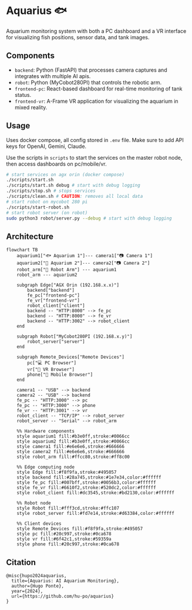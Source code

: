 # Aquarius 🐟

Aquarium monitoring system with both a PC dashboard and a VR interface for visualizing fish positions, sensor data, and tank images.

## Components

- `backend`: Python (FastAPI) that processes camera captures and integrates with multiple AI apis.
- `robot`: Python (MyCobot280PI) that controls the robotic arm.
- `frontend-pc`: React-based dashboard for real-time monitoring of tank status.
- `frontend-vr`: A-Frame VR application for visualizing the aquarium in mixed reality.

## Usage

Uses docker compose, all config stored in `.env` file. Make sure to add API keys for OpenAI, Gemini, Claude.

Use the scripts in `scripts` to start the services on the master robot node, then access dashboards on pc/mobile/vr.

```bash
# start services on agx orin (docker compose)
./scripts/start.sh
./scripts/start.sh debug # start with debug logging
./scripts/stop.sh # stops services
./scripts/clean.sh # CAUTION: removes all local data
# start robot on mycobot 280 pi
./scripts/start-robot.sh
# start robot server (on robot)
sudo python3 robot/server.py --debug # start with debug logging
```

<!-- ## Video

[![YouTube Video](https://img.youtube.com/vi/TBD/0.jpg)](https://www.youtube.com/watch?v=TBD) -->

## Architecture

```mermaid
flowchart TB
    aquarium1["🐟 Aquarium 1"]--- camera1["📷 Camera 1"]
    aquarium2["🐠 Aquarium 2"]--- camera2["📷 Camera 2"]
    robot_arm["🦾 Robot Arm"] --- aquarium1
    robot_arm --- aquarium2
    
    subgraph Edge["AGX Orin (192.168.x.x)"]
        backend["backend"]
        fe_pc["frontend-pc"]
        fe_vr["frontend-vr"]
        robot_client["client"]
        backend -- "HTTP:8000" --> fe_pc
        backend -- "HTTP:8000" --> fe_vr
        backend -- "HTTP:3002" --> robot_client
    end
    
    subgraph Robot["MyCobot280PI (192.168.x.y)"]
        robot_server["server"]
    end
    
    subgraph Remote_Devices["Remote Devices"]
        pc["💻 PC Browser"]
        vr["🥽 VR Browser"]
        phone["📱 Mobile Browser"]
    end
    
    camera1 -- "USB" --> backend
    camera2 -- "USB" --> backend
    fe_pc -- "HTTP:3000" --> pc
    fe_pc -- "HTTP:3000" --> phone
    fe_vr -- "HTTP:3001" --> vr
    robot_client -- "TCP/IP" --> robot_server
    robot_server -- "Serial" --> robot_arm

    %% Hardware components
    style aquarium1 fill:#b3e0ff,stroke:#0066cc
    style aquarium2 fill:#b3e0ff,stroke:#0066cc
    style camera1 fill:#e6e6e6,stroke:#666666
    style camera2 fill:#e6e6e6,stroke:#666666
    style robot_arm fill:#ffcc80,stroke:#ff8c00

    %% Edge computing node
    style Edge fill:#f8f9fa,stroke:#495057
    style backend fill:#28a745,stroke:#1e7e34,color:#ffffff
    style fe_pc fill:#007bff,stroke:#0056b3,color:#ffffff
    style fe_vr fill:#6610f2,stroke:#520dc2,color:#ffffff
    style robot_client fill:#dc3545,stroke:#bd2130,color:#ffffff

    %% Robot node
    style Robot fill:#fff3cd,stroke:#ffc107
    style robot_server fill:#fd7e14,stroke:#d63384,color:#ffffff

    %% Client devices
    style Remote_Devices fill:#f8f9fa,stroke:#495057
    style pc fill:#20c997,stroke:#0ca678
    style vr fill:#6f42c1,stroke:#59359a
    style phone fill:#20c997,stroke:#0ca678
```

## Citation

```
@misc{hupo2024aquarius,
  title={Aquarius: AI Aquarium Monitoring},
  author={Hugo Ponte},
  year={2024},
  url={https://github.com/hu-po/aquarius}
}
```